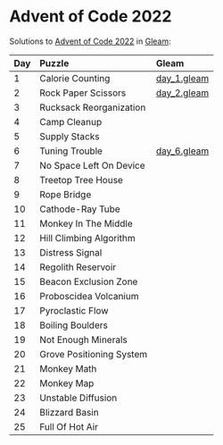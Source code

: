 # Advent of Code 2022

Solutions to [Advent of Code 2022](https://adventofcode.com/2022/) in [Gleam](https://gleam.run/):

| Day  | Puzzle                   | Gleam                      |
| :--- | :----------------------- | :------------------------- |
| 1    | Calorie Counting         | [day_1.gleam](day_1.gleam) |
| 2    | Rock Paper Scissors      | [day_2.gleam](day_2.gleam) |
| 3    | Rucksack Reorganization  |                            |
| 4    | Camp Cleanup             |                            |
| 5    | Supply Stacks            |                            |
| 6    | Tuning Trouble           | [day_6.gleam](day_6.gleam) |
| 7    | No Space Left On Device  |                            |
| 8    | Treetop Tree House       |                            |
| 9    | Rope Bridge              |                            |
| 10   | Cathode-Ray Tube         |                            |
| 11   | Monkey In The Middle     |                            |
| 12   | Hill Climbing Algorithm  |                            |
| 13   | Distress Signal          |                            |
| 14   | Regolith Reservoir       |                            |
| 15   | Beacon Exclusion Zone    |                            |
| 16   | Proboscidea Volcanium    |                            |
| 17   | Pyroclastic Flow         |                            |
| 18   | Boiling Boulders         |                            |
| 19   | Not Enough Minerals      |                            |
| 20   | Grove Positioning System |                            |
| 21   | Monkey Math              |                            |
| 22   | Monkey Map               |                            |
| 23   | Unstable Diffusion       |                            |
| 24   | Blizzard Basin           |                            |
| 25   | Full Of Hot Air          |                            |
